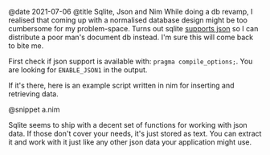 @date 2021-07-06
@title Sqlite, Json and Nim
While doing a db revamp, I realised that coming up with a normalised database design might be too cumbersome for my problem-space. Turns out sqlite [supports json](https://www.sqlite.org/json1.html) so I can distribute a poor man's document db instead. I'm sure this will come back to bite me.

First check if json support is available with: `pragma compile_options;`. You are looking for `ENABLE_JSON1` in the output.

If it's there, here is an example script written in nim for inserting and retrieving data.

@snippet a.nim

Sqlite seems to ship with a decent set of functions for working with json data. If those don't cover your needs, it's just stored as text. You can extract it and work with it just like any other json data your application might use.
